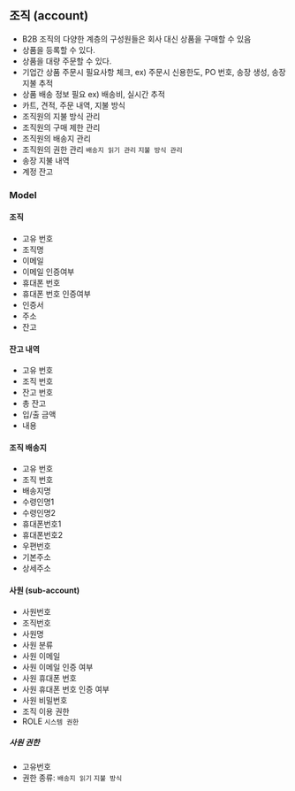 ## 조직 (account)
- B2B 조직의 다양한 계층의 구성원들은 회사 대신 상품을 구매할 수 있음
- 상품을 등록할 수 있다.
- 상품을 대량 주문할 수 있다.
- 기업간 상품 주문시 필요사항 체크, ex) 주문시 신용한도, PO 번호, 송장 생성, 송장 지불 추적
- 상품 배송 정보 필요 ex) 배송비, 실시간 추적
- 카트, 견적, 주문 내역, 지불 방식
- 조직원의 지불 방식 관리
- 조직원의 구매 제한 관리
- 조직원의 배송지 관리
- 조직원의 권한 관리 `배송지 읽기 관리` `지불 방식 관리`
- 송장 지불 내역
- 계정 잔고
 
### Model
#### 조직
- 고유 번호
- 조직명
- 이메일
- 이메일 인증여부
- 휴대폰 번호
- 휴대폰 번호 인증여부
- 인증서
- 주소
- 잔고

#### 잔고 내역
- 고유 번호
- 조직 번호
- 잔고 번호
- 총 잔고
- 입/출 금액
- 내용

#### 조직 배송지
- 고유 번호
- 조직 번호
- 배송지명
- 수령인명1
- 수령인명2
- 휴대폰번호1
- 휴대폰번호2
- 우편번호
- 기본주소
- 상세주소

#### 사원 (sub-account)
- 사원번호
- 조직번호
- 사원명
- 사원 분류
- 사원 이메일
- 사원 이메일 인증 여부
- 사원 휴대폰 번호
- 사원 휴대폰 번호 인증 여부
- 사원 비밀번호
- 조직 이용 권한
- ROLE `시스템 권한`

##### 사원 권한
- 고유번호
- 권한 종류: `배송지 읽기` `지불 방식`


